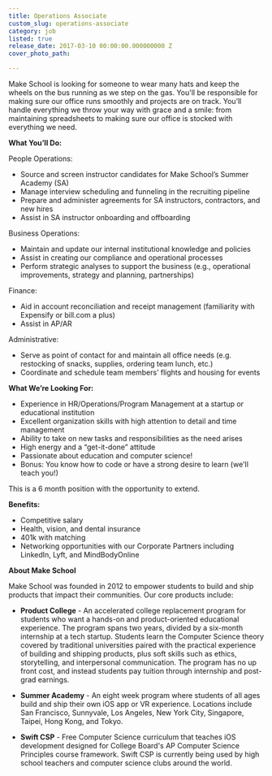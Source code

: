 ```yaml
---
title: Operations Associate
custom_slug: operations-associate
category: job
listed: true
release_date: 2017-03-10 00:00:00.000000000 Z
cover_photo_path: 

---
```

Make School is looking for someone to wear many hats and keep the wheels on the bus running as we step on the gas. You'll be responsible for making sure our office runs smoothly and projects are on track. You’ll handle everything we throw your way with grace and a smile: from maintaining spreadsheets to making sure our office is stocked with everything we need. 


<b>What You’ll Do:</b>

People Operations:

- Source and screen instructor candidates for Make School’s Summer Academy (SA)
- Manage interview scheduling and funneling in the recruiting pipeline
- Prepare and administer agreements for SA instructors, contractors, and new hires
- Assist in SA instructor onboarding and offboarding 


Business Operations:

- Maintain and update our internal institutional knowledge and policies
- Assist in creating our compliance and operational processes
- Perform strategic analyses to support the business (e.g., operational improvements, strategy and planning, partnerships)


Finance:

- Aid in account reconciliation and receipt management (familiarity with Expensify or bill.com a plus)
- Assist in AP/AR


Administrative:

- Serve as point of contact for and maintain all office needs (e.g. restocking of snacks, supplies, ordering team lunch, etc.)
- Coordinate and schedule team members’ flights and housing for events


<b>What We’re Looking For:</b>

- Experience in HR/Operations/Program Management at a startup or educational institution
- Excellent organization skills with high attention to detail and time management
- Ability to take on new tasks and responsibilities as the need arises
- High energy and a “get-it-done” attitude
- Passionate about education and computer science!
- Bonus: You know how to code or have a strong desire to learn (we'll teach you!)

This is a 6 month position with the opportunity to extend.

<b>Benefits:</b>

- Competitive salary
- Health, vision, and dental insurance
- 401k with matching
- Networking opportunities with our Corporate Partners including LinkedIn, Lyft, and MindBodyOnline



<b>About Make School</b>

Make School was founded in 2012 to empower students to build and ship products that impact their communities. Our core products include:

- <b>Product College</b> - An accelerated college replacement program for students who want a hands-on and product-oriented educational experience. The program spans two years, divided by a six-month internship at a tech startup. Students learn the Computer Science theory covered by traditional universities paired with the practical experience of building and shipping products, plus soft skills such as ethics, storytelling, and interpersonal communication. The program has no up front cost, and instead students pay tuition through internship and post-grad earnings.

- <b>Summer Academy</b> - An eight week program where students of all ages build and ship their own iOS app or VR experience. Locations include San Francisco, Sunnyvale, Los Angeles, New York City, Singapore, Taipei, Hong Kong, and Tokyo.

- <b>Swift CSP</b> - Free Computer Science curriculum that teaches iOS development designed for College Board's AP Computer Science Principles course framework. Swift CSP is currently being used by high school teachers and computer science clubs around the world.